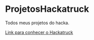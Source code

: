 # ProjetosHackatruck
 Todos meus projetos do hacka.

 [Link para conhecer o Hackatruck](https://hackatruck.com.br/o-projeto/)
